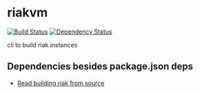 riakvm
======

[![Build
Status](https://travis-ci.org/wlaurance/riakvm.png)](https://travis-ci.org/wlaurance/riakvm)
[![Dependency
Status](https://david-dm.org/wlaurance/riakvm.png)](https://david-dm.org/wlaurance/riakvm)

cli to build riak instances

Dependencies besides package.json deps
--------------------------------------
* [Read building riak from
source](http://docs.basho.com/riak/1.3.0/tutorials/installation/Installing-Riak-from-Source/)

